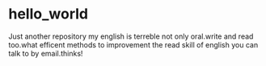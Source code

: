 # hello_world
Just another repository
my english is terreble not only oral.write and read too.what efficent methods to improvement the read skill of english you can talk to by email.thinks!
